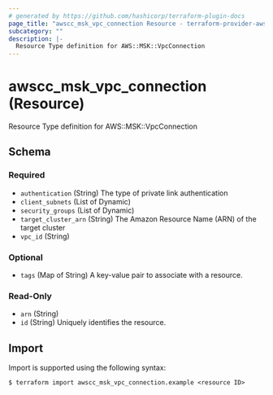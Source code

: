 ```yaml
---
# generated by https://github.com/hashicorp/terraform-plugin-docs
page_title: "awscc_msk_vpc_connection Resource - terraform-provider-awscc"
subcategory: ""
description: |-
  Resource Type definition for AWS::MSK::VpcConnection
---
```


# awscc_msk_vpc_connection (Resource)

Resource Type definition for AWS::MSK::VpcConnection



<!-- schema generated by tfplugindocs -->
## Schema

### Required

- `authentication` (String) The type of private link authentication
- `client_subnets` (List of Dynamic)
- `security_groups` (List of Dynamic)
- `target_cluster_arn` (String) The Amazon Resource Name (ARN) of the target cluster
- `vpc_id` (String)

### Optional

- `tags` (Map of String) A key-value pair to associate with a resource.

### Read-Only

- `arn` (String)
- `id` (String) Uniquely identifies the resource.

## Import

Import is supported using the following syntax:

```shell
$ terraform import awscc_msk_vpc_connection.example <resource ID>
```
